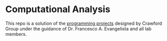 # Computational Analysis

This repo is a solution of the [programming projects](https://github.com/CrawfordGroup/ProgrammingProjects) designed by Crawford Group under the guidance of Dr. Francesco A. Evangelista and all lab members.
